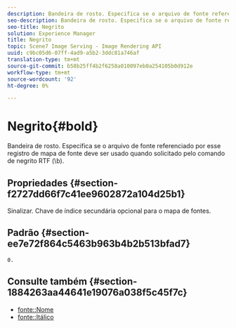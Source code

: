 ```yaml
---
description: Bandeira de rosto. Especifica se o arquivo de fonte referenciado por esse registro de mapa de fonte deve ser usado quando solicitado pelo comando de negrito RTF (\b).
seo-description: Bandeira de rosto. Especifica se o arquivo de fonte referenciado por esse registro de mapa de fonte deve ser usado quando solicitado pelo comando de negrito RTF (\b).
seo-title: Negrito
solution: Experience Manager
title: Negrito
topic: Scene7 Image Serving - Image Rendering API
uuid: c9bc05d6-07ff-4ad9-a5b2-3ddc81a746af
translation-type: tm+mt
source-git-commit: b58b25ff4b2f6258a010097eb0a254105b0d912e
workflow-type: tm+mt
source-wordcount: '92'
ht-degree: 0%

---
```



# Negrito{#bold}

Bandeira de rosto. Especifica se o arquivo de fonte referenciado por esse registro de mapa de fonte deve ser usado quando solicitado pelo comando de negrito RTF (\b).

## Propriedades {#section-f2727dd66f7c41ee9602872a104d25b1}

Sinalizar. Chave de índice secundária opcional para o mapa de fontes.

## Padrão {#section-ee7e72f864c5463b963b4b2b513bfad7}

`0.`

## Consulte também {#section-1884263aa44641e19076a038f5c45f7c}

* [fonte::Nome](r-name-font.md#reference_C55889877DC54AABB60734DCDE86EE76)
* [fonte::Itálico](../../../../../is-api/image-catalog/image-serving-api-ref/c-image-catalog-reference/c-font-map-reference/r-italic-font.md#reference-dc04a532b34a41af81b0b9644acfaad6)
